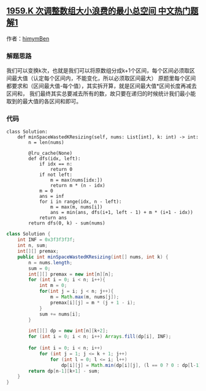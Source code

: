 ## [1959.K 次调整数组大小浪费的最小总空间 中文热门题解1](https://leetcode.cn/problems/minimum-total-space-wasted-with-k-resizing-operations/solutions/100000/python-ji-yi-hua-di-gui-er-wei-dp-by-qub-u72h)

作者：[himymBen](https://leetcode.cn/u/himymBen)
### 解题思路
我们可以变换k次，也就是我们可以将原数组分成k+1个区间，每个区间必须取区间最大值（认定每个区间内，不能变化，所以必须取区间最大）
原题里每个区间都要求和（区间最大值-每个值），其实拆开算，就是区间最大值*区间长度再减去区间和，
我们最终其实总要减去所有的数，故只要在递归的时候统计我们最小能取到的最大值的各区间和即可。

### 代码

```Python3 []
class Solution:
    def minSpaceWastedKResizing(self, nums: List[int], k: int) -> int:
        n = len(nums)

        @lru_cache(None)
        def dfs(idx, left):
            if idx == n:
                return 0
            if not left:
                m = max(nums[idx:])
                return m * (n - idx)
            m = 0
            ans = inf
            for i in range(idx, n - left):
                m = max(m, nums[i])
                ans = min(ans, dfs(i+1, left - 1) + m * (i+1 - idx))
            return ans
        return dfs(0, k) - sum(nums)
```
```Java []
class Solution {
    int INF = 0x3f3f3f3f;
    int n, sum;
    int[][] premax;
    public int minSpaceWastedKResizing(int[] nums, int k) {
        n = nums.length;
        sum = 0;
        int[][] premax = new int[n][n];
        for (int i = 0; i < n; i++){
            int m = 0;
            for(int j = i; j < n; j++){
                m = Math.max(m, nums[j]);
                premax[i][j] = m * (j + 1 - i);
            }
            sum += nums[i];
        }

        int[][] dp = new int[n][k+2];
        for (int i = 0; i < n; i++) Arrays.fill(dp[i], INF);
           
        for (int i = 0; i < n; i++)
            for (int j = 1; j <= k + 1; j++)
                for (int l = 0; l <= i; l++)
                    dp[i][j] = Math.min(dp[i][j], (l == 0 ? 0 : dp[l-1][j-1]) + premax[l][i]); 
        return dp[n-1][k+1] - sum;
    }
}
```